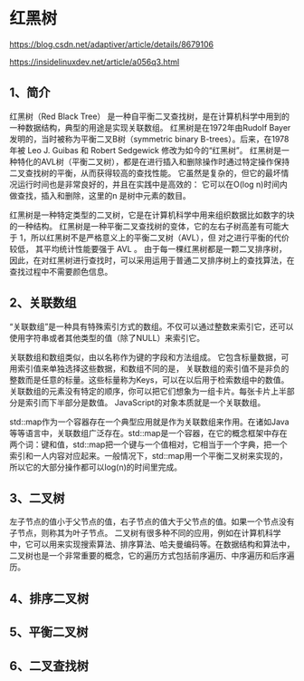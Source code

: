 # 红黑树
https://blog.csdn.net/adaptiver/article/details/8679106

https://insidelinuxdev.net/article/a056q3.html

## 1、简介
红黑树（Red Black Tree） 是一种自平衡二叉查找树，是在计算机科学中用到的一种数据结构，典型的用途是实现关联数组。
红黑树是在1972年由Rudolf Bayer发明的，当时被称为平衡二叉B树（symmetric binary B-trees）。后来，在1978年被 Leo J. Guibas 和 Robert Sedgewick 修改为如今的“红黑树”。
红黑树是一种特化的AVL树（平衡二叉树），都是在进行插入和删除操作时通过特定操作保持二叉查找树的平衡，从而获得较高的查找性能。
它虽然是复杂的，但它的最坏情况运行时间也是非常良好的，并且在实践中是高效的： 它可以在O(log n)时间内做查找，插入和删除，这里的n 是树中元素的数目。

红黑树是一种特定类型的二叉树，它是在计算机科学中用来组织数据比如数字的块的一种结构。
红黑树是一种平衡二叉查找树的变体，它的左右子树高差有可能大于 1，所以红黑树不是严格意义上的平衡二叉树（AVL），但 对之进行平衡的代价较低， 其平均统计性能要强于 AVL 。
由于每一棵红黑树都是一颗二叉排序树，因此，在对红黑树进行查找时，可以采用运用于普通二叉排序树上的查找算法，在查找过程中不需要颜色信息。

## 2、关联数组
“关联数组”是一种具有特殊索引方式的数组。不仅可以通过整数来索引它，还可以使用字符串或者其他类型的值（除了NULL）来索引它。

关联数组和数组类似，由以名称作为键的字段和方法组成。
它包含标量数据，可用索引值来单独选择这些数据，和数组不同的是， 关联数组的索引值不是非负的整数而是任意的标量。这些标量称为Keys，可以在以后用于检索数组中的数值。
关联数组的元素没有特定的顺序，你可以把它们想象为一组卡片。每张卡片上半部分是索引而下半部分是数值。
JavaScript的对象本质就是一个关联数组。

std::map作为一个容器存在一个典型应用就是作为关联数组来作用。在诸如Java等等语言中，关联数组广泛存在。std::map是一个容器，在它的概念框架中存在两个词：键和值，std::map把一个键与一个值相对，它相当于一个字典，把一个索引和一人内容对应起来。一般情况下，std::map用一个平衡二叉树来实现的，所以它的大部分操作都可以log(n)的时间里完成。

## 3、二叉树
左子节点的值小于父节点的值，右子节点的值大于父节点的值。如果一个节点没有子节点，则称其为叶子节点。
二叉树有很多种不同的应用，例如在计算机科学中，它可以用来实现搜索算法、排序算法、哈夫曼编码等。在数据结构和算法中，二叉树也是一个非常重要的概念，它的遍历方式包括前序遍历、中序遍历和后序遍历。

## 4、排序二叉树

## 5、平衡二叉树

## 6、二叉查找树